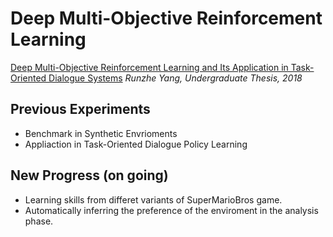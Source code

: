 # Deep Multi-Objective Reinforcement Learning
[Deep Multi-Objective Reinforcement Learning and Its Application in Task-Oriented Dialogue Systems](http://sjcg.jwc.sjtu.edu.cn/326/2018/2018/Dissertation.html)
_Runzhe Yang, Undergraduate Thesis, 2018_

## Previous Experiments
- Benchmark in Synthetic Envrioments
- Appliaction in Task-Oriented Dialogue Policy Learning

## New Progress (on going)
- Learning skills from differet variants of SuperMarioBros game.
- Automatically inferring the preference of the enviroment in the analysis phase.
